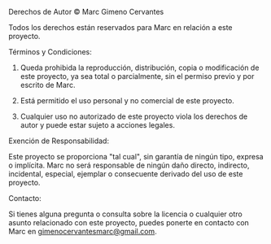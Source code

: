 Derechos de Autor © Marc Gimeno Cervantes

Todos los derechos están reservados para Marc en relación a este proyecto.

Términos y Condiciones:

1. Queda prohibida la reproducción, distribución, copia o modificación de este proyecto, ya sea total o parcialmente, sin el permiso previo y por escrito de Marc.

2. Está permitido el uso personal y no comercial de este proyecto.

3. Cualquier uso no autorizado de este proyecto viola los derechos de autor y puede estar sujeto a acciones legales.

Exención de Responsabilidad:

Este proyecto se proporciona "tal cual", sin garantía de ningún tipo, expresa o implícita. Marc no será responsable de ningún daño directo, indirecto, incidental, especial, ejemplar o consecuente derivado del uso de este proyecto.

Contacto:

Si tienes alguna pregunta o consulta sobre la licencia o cualquier otro asunto relacionado con este proyecto, puedes ponerte en contacto con Marc en gimenocervantesmarc@gmail.com.
